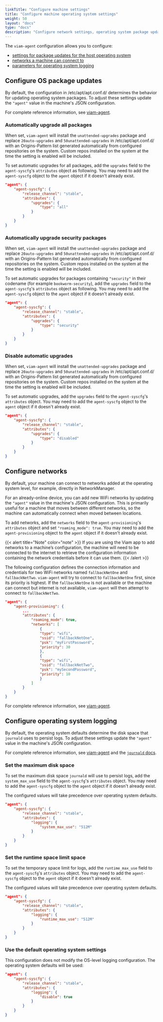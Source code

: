 ```yaml
---
linkTitle: "Configure machine settings"
title: "Configure machine operating system settings"
weight: 50
layout: "docs"
type: "docs"
description: "Configure network settings, operating system package updates and logging defaults."
---
```


The `viam-agent` configuration allows you to configure:

- [settings for package updates for the host operating system](#configure-os-package-updates)
- [networks a machine can connect to](#configure-networks)
- [parameters for operating system logging](#configure-operating-system-logging)

## Configure OS package updates

By default, the configuration in <FILE>/etc/apt/apt.conf.d/</FILE> determines the behavior for updating operating system packages.
To adjust these settings update the `"agent"` value in the machine's JSON configuration.

For complete reference information, see [viam-agent](/configure/agent/#agent-syscfg).

### Automatically upgrade all packages

When set, `viam-agent` will install the `unattended-upgrades` package and replace `20auto-upgrades` and `50unattended-upgrades` in <FILE>/etc/apt/apt.conf.d/</FILE> with an Origins-Pattern list generated automatically from configured repositories on the system.
Custom repos installed on the system at the time the setting is enabled will be included.

To set automatic upgrades for all packages, add the `upgrades` field to the `agent-syscfg`'s `attributes` object as following.
You may need to add the `agent-syscfg` object to the `agent` object if it doesn't already exist.


```json
"agent": {
    "agent-syscfg": {
        "release_channel": "stable",
        "attributes": {
            "upgrades": {
                "type": "all"
            }
        }
    }
}
```

### Automatically upgrade security packages

When set, `viam-agent` will install the `unattended-upgrades` package and replace `20auto-upgrades` and `50unattended-upgrades` in <FILE>/etc/apt/apt.conf.d/</FILE> with an Origins-Pattern list generated automatically from configured repositories on the system.
Custom repos installed on the system at the time the setting is enabled will be included.

To set automatic upgrades for packages containing `"security"` in their codename (for example `bookworm-security`), add the `upgrades` field to the `agent-syscfg`'s `attributes` object as following.
You may need to add the `agent-syscfg` object to the `agent` object if it doesn't already exist.

```json
"agent": {
    "agent-syscfg": {
        "release_channel": "stable",
        "attributes": {
            "upgrades": {
                "type": "security"
            }
        }
    }
}
```

### Disable automatic upgrades

When set, `viam-agent` will install the `unattended-upgrades` package and replace `20auto-upgrades` and `50unattended-upgrades` in <FILE>/etc/apt/apt.conf.d/</FILE> with an Origins-Pattern list generated automatically from configured repositories on the system.
Custom repos installed on the system at the time the setting is enabled will be included.

To set automatic upgrades, add the `upgrades` field to the `agent-syscfg`'s `attributes` object.
You may need to add the `agent-syscfg` object to the `agent` object if it doesn't already exist.

```json
"agent": {
    "agent-syscfg": {
        "release_channel": "stable",
        "attributes": {
            "upgrades": {
                "type": "disabled"
            }
        }
    }
}
```

## Configure networks

By default, your machine can connect to networks added at the operating system level, for example, directly in NetworkManager.

For an already-online device, you can add new WiFi networks by updating the `"agent"` value in the machine's JSON configuration.
This is primarily useful for a machine that moves between different networks, so the machine can automatically connect when moved between locations.

To add networks, add the `networks` field to the `agent-provisioning`'s `attributes` object and set `"roaming_mode": true`.
You may need to add the `agent-provisioning` object to the `agent` object if it doesn't already exist.

{{< alert title="Note" color="note" >}}
If you are using the Viam app to add networks to a machine’s configuration, the machine will need to be connected to the internet to retrieve the configuration information containing the network credentials before it can use them.
{{< /alert >}}

The following configuration defines the connection information and credentials for two WiFi networks named `fallbackNetOne` and `fallbackNetTwo`.
`viam-agent` will try to connect to `fallbackNetOne` first, since its priority is highest.
If the `fallbackNetOne` is not available or the machine can connect but internet is not available, `viam-agent` will then attempt to connect to `fallbackNetTwo`.

```json
"agent": {
    "agent-provisioning": {
        ...
        "attributes": {
            "roaming_mode": true,
            "networks": [
                {
                "type": "wifi",
                "ssid": "fallbackNetOne",
                "psk": "myFirstPassword",
                "priority": 30
                },
                {
                "type": "wifi",
                "ssid": "fallbackNetTwo",
                "psk": "mySecondPassword",
                "priority": 10
                }
            ]
        }
    }
}
```

For complete reference information, see [viam-agent](/configure/agent/#networks).

## Configure operating system logging

By default, the operating system defaults determine the disk space that `journald` uses to persist logs.
To adjust these settings update the `"agent"` value in the machine's JSON configuration.

For complete reference information, see [viam-agent](/configure/agent/#agent-syscfg) and the [`journald` docs](https://www.freedesktop.org/software/systemd/man/latest/journald.conf.html#SystemMaxUse=).

### Set the maximum disk space

To set the maximum disk space `journald` will use to persist logs, add the `system_max_use` field to the `agent-syscfg`'s `attributes` object.
You may need to add the `agent-syscfg` object to the `agent` object if it doesn't already exist.

The configured values will take precedence over operating system defaults.

```json
"agent": {
    "agent-syscfg": {
        "release_channel": "stable",
        "attributes": {
            "logging": {
                "system_max_use": "512M"
            }
        }
    }
}
```

### Set the runtime space limit space

To set the temporary space limit for logs, add the `runtime_max_use` field to the `agent-syscfg`'s `attributes` object.
You may need to add the `agent-syscfg` object to the `agent` object if it doesn't already exist.

The configured values will take precedence over operating system defaults.

```json
"agent": {
    "agent-syscfg": {
        "release_channel": "stable",
        "attributes": {
            "logging": {
                "runtime_max_use": "512M"
            }
        }
    }
}
```

### Use the default operating system settings

This configuration does not modify the OS-level logging configuration.
The operating system defaults will be used:

```json
"agent": {
    "agent-syscfg": {
        "release_channel": "stable",
        "attributes": {
            "logging": {
                "disable": true
            }
        }
    }
}
```
